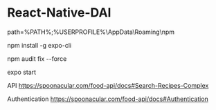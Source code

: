# React-Native-DAI

path=%PATH%;%USERPROFILE%\AppData\Roaming\npm

npm install -g expo-cli

npm audit fix --force

expo start

API
https://spoonacular.com/food-api/docs#Search-Recipes-Complex

Authentication
https://spoonacular.com/food-api/docs#Authentication
